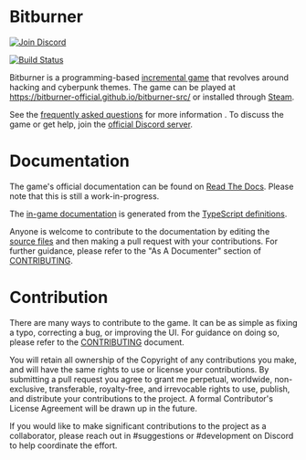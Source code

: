 # Bitburner

[![Join Discord](https://img.shields.io/discord/415207508303544321)](https://discord.gg/TFc3hKD)

[![Build Status](https://github.com/bitburner-official/bitburner-src/actions/workflows/ci.yml/badge.svg?branch=dev)](https://github.com/bitburner-official/bitburner-src/actions/workflows/ci.yml)

Bitburner is a programming-based [incremental game](https://en.wikipedia.org/wiki/Incremental_game)
that revolves around hacking and cyberpunk themes.
The game can be played at https://bitburner-official.github.io/bitburner-src/ or installed through [Steam](https://store.steampowered.com/app/1812820/Bitburner/).

See the [frequently asked questions](./doc/FAQ.md) for more information . To discuss the game or get help, join the [official Discord server](https://discord.gg/TFc3hKD).

# Documentation

The game's official documentation can be found on [Read The
Docs](http://bitburner.readthedocs.io/). Please note that this is still a work-in-progress.

The [in-game documentation](./markdown/bitburner.md) is generated from the [TypeScript definitions](./src/ScriptEditor/NetscriptDefinitions.d.ts).

Anyone is welcome to contribute to the documentation by editing the [source
files](/doc/source) and then making a pull request with your contributions.
For further guidance, please refer to the "As A Documenter" section of
[CONTRIBUTING](./doc/CONTRIBUTING.md).

# Contribution

There are many ways to contribute to the game. It can be as simple as fixing
a typo, correcting a bug, or improving the UI. For guidance on doing so,
please refer to the [CONTRIBUTING](./doc/CONTRIBUTING.md) document.

You will retain all ownership of the Copyright of any contributions you make,
and will have the same rights to use or license your contributions. By
submitting a pull request you agree to grant me perpetual, worldwide,
non-exclusive, transferable, royalty-free, and irrevocable rights to use,
publish, and distribute your contributions to the project. A formal
Contributor's License Agreement will be drawn up in the future.

If you would like to make significant contributions to the project as a
collaborator, please reach out in #suggestions or #development on Discord to
help coordinate the effort.
